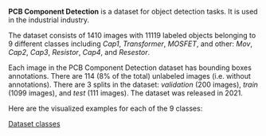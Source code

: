 **PCB Component Detection** is a dataset for object detection tasks. It is used in the industrial industry.

The dataset consists of 1410 images with 11119 labeled objects belonging to 9 different classes including *Cap1*, *Transformer*, *MOSFET*, and other: *Mov*, *Cap2*, *Cap3*, *Resistor*, *Cap4*, and *Resestor*.

Each image in the PCB Component Detection dataset has bounding boxes annotations. There are 114 (8% of the total) unlabeled images (i.e. without annotations). There are 3 splits in the dataset: *validation* (200 images), *train* (1099 images), and *test* (111 images). The dataset was released in 2021.

Here are the visualized examples for each of the 9 classes:

[Dataset classes](https://github.com/dataset-ninja/pcb-component-detection/raw/main/visualizations/classes_preview.webm)

